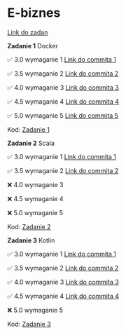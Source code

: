# E-biznes

[Link do zadan](https://github.com/kprzystalski/ebiznes24)

**Zadanie 1** Docker

:white_check_mark: 3.0 wymaganie 1 [Link do commita 1](https://github.com/wmakoss/E-biznes/commit/19ac44dcdf54f77e7cbd244082d75f4d9da0fb73)

:white_check_mark: 3.5 wymaganie 2 [Link do commita 2](https://github.com/wmakoss/E-biznes/commit/24cfdaa876c69ea50f37faf378f16281bfe2fc11)

:white_check_mark: 4.0 wymaganie 3 [Link do commita 3](https://github.com/wmakoss/E-biznes/commit/cf4d32611fc3306d2aa92ec5426e4accd6f3d245)

:white_check_mark: 4.5 wymaganie 4 [Link do commita 4](https://github.com/wmakoss/E-biznes/commit/78c7b163fb9b3fce6720543308014f679eebe57b)

:white_check_mark: 5.0 wymaganie 5 [Link do commita 5](https://github.com/wmakoss/E-biznes/commit/f52e25ee396476b1ac727e751252056a9233c620)


Kod: [Zadanie 1](https://github.com/wmakoss/E-biznes/tree/main/zadanie%201)

**Zadanie 2** Scala

:white_check_mark: 3.0 wymaganie 1 [Link do commita 1](https://github.com/wmakoss/E-biznes/commit/e1098662dd454d971598dc5f18ac49969f5e6f12)

:white_check_mark: 3.5 wymaganie 2 [Link do commita 2](https://github.com/wmakoss/E-biznes/commit/e1098662dd454d971598dc5f18ac49969f5e6f12)

:x: 4.0 wymaganie 3 

:x: 4.5 wymaganie 4 

:x: 5.0 wymaganie 5 


Kod: [Zadanie 2](https://github.com/wmakoss/E-biznes/tree/main/zadanie%202)

**Zadanie 3** Kotlin

:white_check_mark: 3.0 wymaganie 1 [Link do commita 1](https://github.com/wmakoss/E-biznes/commit/c034b7eef64197e724301b30468b06073fa0e9a4)

:white_check_mark: 3.5 wymaganie 2 [Link do commita 2](https://github.com/wmakoss/E-biznes/commit/c034b7eef64197e724301b30468b06073fa0e9a4)

:white_check_mark: 4.0 wymaganie 3 [Link do commita 3](https://github.com/wmakoss/E-biznes/commit/c034b7eef64197e724301b30468b06073fa0e9a4)

:white_check_mark: 4.5 wymaganie 4 [Link do commita 4](https://github.com/wmakoss/E-biznes/commit/c034b7eef64197e724301b30468b06073fa0e9a4)

:x: 5.0 wymaganie 5 


Kod: [Zadanie 3](https://github.com/wmakoss/E-biznes/tree/main/zadanie%203)
